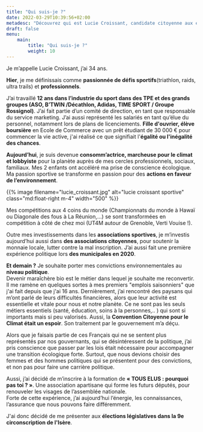 ```yaml
---
title: "Qui suis-je ?"
date: 2022-03-29T10:39:56+02:00
metadesc: "Découvrez qui est Lucie Croissant, candidate citoyenne aux élections législatives 2022 dans la 9e circonsctription de l'Isère"
draft: false
menu:
    main:
        title: "Qui suis-je ?"
        weight: 10
---
```


Je m’appelle Lucie Croissant, j’ai 34 ans.  

__Hier__, je me définissais comme __passionnée de défis sportifs__(triathlon, raids, ultra trails) et __professionnels__.

J’ai travaillé __12 ans dans l’industrie du sport dans des TPE et des grands groupes (ASO, B’TWIN /Décathlon, Adidas, TIME SPORT / Groupe Rossignol)__.
J’ai fait partie d’un comité de direction, en tant que responsable du service marketing. J’ai aussi représenté les salariés en tant qu’élue du personnel, notamment lors de plans de licenciements. __Fille d'ouvrier, élève boursière__ en Ecole de Commerce avec un prêt étudiant de 30 000 € pour commencer la vie active, j'ai réalisé ce que signifiait l'__égalité ou l'inégalité des chances__. 


__Aujourd’hui__, je suis devenue __consomm’actrice, marcheuse pour le climat et lobbyiste__ pour la planète auprès de mes cercles professionnels, sociaux, familiaux.
Mes 2 enfants ont accéléré ma prise de conscience écologique. Ma passion sportive se transforme en passion pour des __actions  en faveur de l’environnement__.

{{% image filename="lucie_croissant.jpg" alt="lucie croissant sportive" class="md:float-right m-4" width="500" %}}


Mes compétitions aux 4 coins du monde (Championnats du monde à Hawaï ou Diagonale des fous à La Réunion,...) 
se sont transformées en compétition à côté de chez moi (UT4M autour de Grenoble, Verti Vouise !).


Outre mes investissements dans les __associations sportives__, je m’investis aujourd’hui aussi dans __des associations citoyennes__, 
pour soutenir la monnaie locale, lutter contre la mal inscription.
J’ai aussi fait une première expérience politique lors __des municipales en 2020__.


__Et demain ?__
Je souhaite porter mes convictions environnementales au __niveau politique__.  
Devenir maraîchère bio est le métier dans lequel je souhaite me reconvertir. Il me ramène en quelques sortes à mes premiers "emplois saisonniers" que j'ai fait depuis que j'ai 16 ans.  Dernièrement, j’ai rencontré des paysans qui m’ont parlé de leurs difficultés financières, alors que leur activité est essentielle et vitale pour nous et notre planète. Ce ne sont pas les seuls métiers essentiels (santé, éducation, soins à la personnes,.. ) qui sont si importants mais si peu valorisés. 
Aussi, la __Convention Citoyenne pour le Climat était un espoir__. Son traitement par le gouvernement m’a déçu.

Alors que je faisais partie de ces Français qui ne se sentent plus représentés par nos gouvernants, 
qui se désintéressent de la politique, j’ai pris conscience que passer par les lois était nécessaire pour accompagner une transition écologique forte. Surtout, que nous devions choisir des femmes et des hommes politiques qui se présentent pour des convictions, et non pas pour faire une carrière politique. 

Aussi, j’ai décidé de m’inscrire à la formation de __« TOUS ELUS : pourquoi pas toi ? »__.
Une association apartisane qui forme les futurs députés, pour renouveler les visages de l’assemblée nationale.  
Forte de cette expérience, j’ai aujourd’hui l’énergie, les connaissances, l’assurance que nous pouvons faire différemment.

J'ai donc décidé de me présenter aux __élections législatives dans la 9e circonscription de l'Isère__. 
